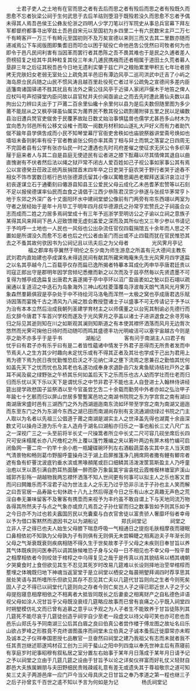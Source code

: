 <!-- { "loadSidebar": true } -->
　　士君子吏人之土地有在官而思之者有去后而思之者有殁后而思之者有殁既久而思愈不忘者狄梁公祠于生何武思于去后羊祜则堕泪于既殁若没久而思愈不忘者予偶未得其人焉吾邑侯王公彝友伦浙之四明人少学刀笔以行军院史从事总兵官幕下拜左军都督府都事寻出宰兹土吾邑自宋元以至国初为乡四里二十有六民数宋主戸二万七千有畸客戸一万三千有畸元至国初则不及万矣宣德以来则三而又去其二里数亦随而递减焉公下车阅版图即集耆旧而叩佥以困于赋役亡命他邑吿公怃然曰司牧者何为也即令于邑凡民间利害有当因革而罢行者其悉陈之吾不畏其难也于是民之久逋者差人赍榜招复之给其牛具种粒复其役三年未几逋民携襁而还者相属于道田土久荒者募人垦辟三年之后征其税吾邑今日地无遗利实肇于兹亡戸之粮贻累里甲积五七年壮者搒拷无完肤妇女老弱无室处公上疏免其半邑旧有潭边风亭二巡司洪武中迁吉了小屿之海岛原佥民兵随之山民不惯风涛且越百里赴役死亡者过半公疏免之宣德间多差内臣适籓南诸国驿递不胜其扰且有法外之需公往风亭于近驿人家闭戸偃木于地笞之俾人应杖呌号声彻驿堂内臣问故以县官杖并夫价闻亟谕止之而去先时遭此莆仙夫数以县拘出公力辨曰夫出于丁戸莆二百余里仙纔十余里何以县为是后夫数但随里图为多少莆不能屈从之又枫亭驿虽仙属实为莆界民不敷其役公疏割莆附驿五里之民以足编数县治旧遭兵燹官吏僦舍于民覆茅故趾日数丈始治事惧猛兽也儒学尤甚邑多山材木为宜向悉为邻邑所有公移文设榷十而取一阅数月材积如山遂礼大戸好义而有力者助饩僦不踰年县学俱吿成而小民不知琴堂幕厅官衙吏舍秩如也庙貌祭器讲堂斋号焕如也墙垣未备则躬率有役于官者教谕张公侗亦率其斋丁相与舁土而筑之落宴之日四周无不完固者县有公学有张亦仙民一时之遭遇也先时司府差催之使征求无厌公令多织草屦于庭来者人与其二自是县庭无使迹民有讼者进之膝下酝藉以尽其情俾其退自以曲直愧谢有不伏者然后法以绳之狱戸常不闭古人爱百姓如己子视公事如家事公其有焉公以宣德癸丑莅政正统丙辰捐馆首末四年卒之日吏哭于庭农哭于野行者哭于途舂不相女不饰市罢数日柩行邑坊张德源氏留其小像以寓瞻思阖邑老穉拜送溪浒哀泣过于初丧遂谋立石于通衢刻曰僊游县知县王公爱民父母云成化乙未邑耆茅宏赞等以石刻不足以报侯德谋率仙民而血食之请倡于江西少叅陈君汉崇少叅遂与张叔华茅常亨卜地于东郊之外深广各十丈面阳环水中建祠堂塑公像前有门两旁有帘东西翊以两室为守者之居经始于是年十月毕工于明年四月叔华德源氏之孙常亨宏赞氏之子祠虽合众志而成而二姓之力居多焉祠堂成十有三年予巡浙学至明访公之子谕以立祠之意族子某得其风来拜祠下邑人迎致馈赠无虚刻盖爱之深而及其所似也又三年少参以书请记于予呜呼一土地也一人民也一风俗也公出杂流任官仅四载捐馆五十余年而人思之不置如是所谓没久而愈不忘者也后之代公者由圣门而出或不止四载而犹在官民惟恐其去之不蚤其故何欤因书为公祠记且以讯夫后之为父母者
　　
　　光风霁月亭记
　　
　　福之郡庠有亭翼然于明伦之东少南为师生游息之所盖有元大德间主教东武刘君内直始建也亭成谋名未得适民间有献其所藏宋晦庵朱先生光风霁月四字遂扁之以名其亭越今几二百载亭仅存而扁已逸所揭者特摹本耳成化丙申华亭唐君廷贵以司寇正郎出守是郡明年因学宫倾圮悉撤而新之以次而及于兹亭然毎以先贤遗墨不可复得为憾亭成逸扁复出唐君大喜遂揭于亭中亭环以沼广盈亩袤如之甃以巨石翊以疏阑通以复道沼之中迭石为岛象海外三神山松桂菱藻覆岛浮波毎天朗气清风光月霁万象森然羣籁俱寂是亭杂处于中不待绘河马洛龟而浑然一太极之窝也亭成唐君选乐赋诗因落而宴挽千古之清风为八闽之胜会教授暨诸士子以盛事不可无传请记于予予以为治有本本立然后治成我朝列圣建学育材主之以师儒董之以台宪其制谕必先德行而后文辞今唐君下车首兴学校而遂及于光风霁月之亭盖以诸士子进讲退食之余寻芳咏归之际见其逝则知在川之如斯观其澜则知斯道之有本使其襟怀洒落而风月无边胷次悠然而光霁可掬他日待时而动随叩而鸣其盛德丰功光明峻洁可以塞宇宙越古今则是亭之助不亦多乎于是乎书
　　
　　湖船记
　　
　　客有问于南湖主人曰君子有忧乎曰有君子亦有乐乎曰有是二者皆性藴诸中情发于外君子恶得而无所贵者发而中节焉夫人之生方其少时趣向未定忧乐或有不得其正者及其壮也学成于己出为君用上焉为德下焉为民日夜忧勤惟恐启沃之不见纳仁泽之壅下流周之思兼召之勤恤其忧何如盖先天下之忧而忧也及其老也名遂功成奉身求退卧嵒穴友禽鱼赋诗结社戸外之事耳不闻及裴之绿野张之午桥其乐何如盖后天下之乐而乐也古人幼而学壮而仕老而归归而乐忧以天下乐以天下是谓忧乐之中节非君子不能也主人自登进士入翰林侍讲经筵出提学政厯国子监祭酒以至今官虽尝乞吿二十余载而勤劳中外者亦如之弘治甲子年踰七十乞骸而归以屏山世居多警蹔寓邑坊之南湖书院院之东为学宫宫之南有湖曰南湖唐宋盛时邑有三湖西门之外为西湖逦迤南东流如环带至学宫之南为南湖又逦迤而东至东门之外为东湖今东西之湖已田而南湖尚存别有支流通湖绕绿过书院之门主人取以为名者以先祖三公倡道于莆之南湖是湖实主人之世泽盖先得也湖寛十余亩深数丈可以操舟泛游为乐今主人造舟于湖名曰湖船亦归乐之一事也船长三丈八尺广五之一深视广三之一头至前将半长丈一尺操篙者所立中长丈二尺可容几砚坐席后长四尺可安床榻尾长亦八尺橹柁之所上覆以篷竹篾编之夹以箬叶两边有屏木格竹编可启闭鱼网一罾二帘一钓竿十余小庖一瓶罐碟碗环列左右酒殽蔬菜各实其中主人当天朗气清景物和畅则葛巾野服呼童操舟泛于湖上启屏推篷净几拥席网者撒有鲤有鲫帘者遮有鱼有虾罾沈波底钓垂水滨或黒喙頳尾或巨口细鳞其活泼泼筐筥斯盈主人乃呼童治庖以烹以蒸引满自酌耳热面醺一醉而卧万象氤氲宇宙衾枕云霞帷幙林塘室庐溪山城郭齐彭殇一胡越物我两忘襟怀洒落不知人世间更有何事可以拟主人之乐也客又晋而问曰闗雎乐而不淫君子动为世法主人之乐无乃过乎恐非示法于子孙也主人笑而解之曰吾官居一品寿踰七旬休疏十八九上然后得遂今日之乐有山水之真趣无声色之荒淫自奉无兼味留客不及奢客有携壶而来视予为丰约虽不敢自谓上下与天地同流万物各得其所然夫子与点之气象亦或庶几焉吾之子孙仕宦而归之数事皆如予则其乐如予之今日亦不为过也若夫蠧国厉民以充囊槖与白衣官舍徒以富贵骄人奢靡坏俗者幸毋以予为借口客黙然而退因书之以为湖船记
　　
　　郑氏祠堂记
　　
　　祠堂之立非人子之得已也夫人始生父母膝下喘息呼吸一气相通日之提抱毛肤相摩夜而寝眠口鼻相依初不知孰为父母孰为子有则俱有无则俱无未尝瞬睫之相离迨夫子年渐长则父母之气渐衰既衰则疾病相随不得久生于世矣故孝子于父母之未疾则日奉甘旨以养其气体既疾则问医奉药以调其脉候唯恐子身与父母一日不相见也不幸父母一殁平昔之相摩相依者今则绞敛于棺椁之中乌得复见之哉于是传真以肖其貌结帛以栖其魂朝夕哭奠食时上食但欲见其生不忍见其死岁时改易几筵难以长设则择地治茔举棺椁而塟埋之体魄既归地下神魂当返室堂于是立祠堂以栖安之每晨朔朢拜谒四时荐享思其居处笑语与其所嗜所乐但欲见其存不忍见其亡夫以几筵代甘旨则向之生者今则死矣固人子之不得已以祠堂代几筵则向之存者今则亡矣岂人子之得已耶近世人子之于父母提抱寝息相摩相依之不相离者大抵皆同既长之后妻妾之相离财产之自私德色谇语视父母如涂人况甘旨乎父母既没衰绖几筵略应故事而已曾有哀痛之心乎既入祠堂四时朔朢模仿礼文而已曾有追慕之意乎以予观之为人子者生不能致养于甘旨徒陈列其几筵死不能尽哀于几筵徒创造乎祠宇自少至老一段虚文以待父母可笑也亦可悲也吾邑乐山郑氏与予同南湖三公后其白眉之良曰伯真公者尝作楼于傅龙图之故址名曰乐山欲占罗峰之形胜竟不克终谱图虽序而祠堂未立伯真之子诚本蚤孤迁徙靡常亦未暇及诚本之子仪祥奉国恩授七品散官一旦奋然曰祠堂之建乃我祖父有志而未就者我不任其责岂继述耶遂鸠材召工创为三间于蜚山之阳中列四龛以奉先世神主后有燕寝前有享庭岁时祀事昭穆有叙私居之室分置左右始事于某年月日落成于某年月日请予记之予以祠堂之立由于几筵几筵之设由于甘旨予以论之详矣仪祥富而好礼仗义轻财自郡邑大夫族属婣朋与夫田野细民贵贱疎戚礼意有差无或遗失其于尊祖敬宗之道可知矣三丈夫子两游邑庠一应门戸今当父母具庆之日甘旨之奉乃孝道之第一程也继三子之后子孙曾玄千百世之逺不知以予言为何如是为记
　　
　　杨氏祠堂记
　　
